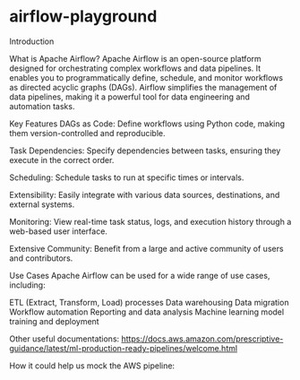 # airflow-playground
Introduction 

What is Apache Airflow?
Apache Airflow is an open-source platform designed for orchestrating complex workflows and data pipelines. It enables you to programmatically define, schedule, and monitor workflows as directed acyclic graphs (DAGs). Airflow simplifies the management of data pipelines, making it a powerful tool for data engineering and automation tasks.

Key Features
DAGs as Code: Define workflows using Python code, making them version-controlled and reproducible.

Task Dependencies: Specify dependencies between tasks, ensuring they execute in the correct order.

Scheduling: Schedule tasks to run at specific times or intervals.

Extensibility: Easily integrate with various data sources, destinations, and external systems.

Monitoring: View real-time task status, logs, and execution history through a web-based user interface.

Extensive Community: Benefit from a large and active community of users and contributors.

Use Cases
Apache Airflow can be used for a wide range of use cases, including:

ETL (Extract, Transform, Load) processes
Data warehousing
Data migration
Workflow automation
Reporting and data analysis
Machine learning model training and deployment


Other useful documentations:
https://docs.aws.amazon.com/prescriptive-guidance/latest/ml-production-ready-pipelines/welcome.html


How it could help us mock the AWS pipeline:
